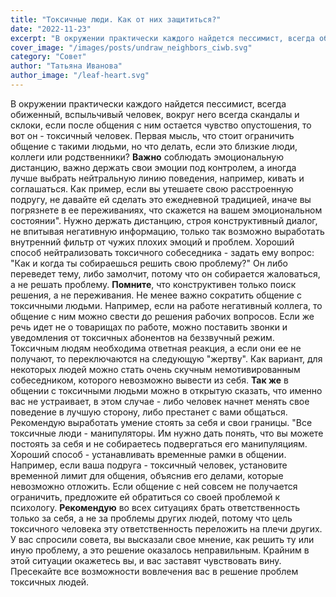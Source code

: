 ```yaml
---
title: "Токсичные люди. Как от них защититься?"
date: "2022-11-23"
excerpt: "В окружении практически каждого найдется пессимист, всегда обиженный, вспыльчивый человек, вокруг него всегда скандалы и склоки, если после общения с ним остается чувство опустошения, то вот он - токсичный человек."
cover_image: "/images/posts/undraw_neighbors_ciwb.svg"
category: "Совет"
author: "Татьяна Иванова"
author_image: "/leaf-heart.svg"
---
```


В окружении практически каждого найдется пессимист, всегда обиженный, вспыльчивый человек, вокруг него всегда скандалы и склоки, если после общения с ним остается чувство опустошения, то вот он - токсичный человек. Первая мысль, что стоит ограничить общение с такими людьми, но что делать, если это близкие люди, коллеги или родственники?
**Важно** соблюдать эмоциональную дистанцию, важно держать свои эмоции под контролем, а иногда лучше выбрать нейтральную линию поведения, например, кивать и соглашаться. Как пример, если вы утешаете свою расстроенную подругу, не давайте ей сделать это ежедневной традицией, иначе вы погрязнете в ее переживаниях, что скажется на вашем эмоциональном состоянии". Нужно держать дистанцию, строя конструктивный диалог, не впитывая негативную информацию, только так возможно выработать внутренний фильтр от чужих плохих эмоций и проблем. Хороший способ нейтрализовать токсичного собеседника - задать ему вопрос: "Как и когда ты собираешься решить свою проблему?" Он либо переведет тему, либо замолчит, потому что он собирается жаловаться, а не решать проблему.
**Помните**, что конструктивен только поиск решения, а не переживания. Не менее важно сократить общение с токсичными людьми. Например, если на работе негативный коллега, то общение с ним можно свести до решения рабочих вопросов. Если же речь идет не о товарищах по работе, можно поставить звонки и уведомления от токсичных абонентов на беззвучный режим.  Токсичным людям необходима ответная реакция, а если они ее не получают, то переключаются на следующую "жертву". Как вариант, для некоторых людей можно стать очень скучным немотивированным собеседником, которого невозможно вывести из себя.
**Так же** в общении с токсичными людьми можно в открытую сказать, что именно вас не устраивает, в этом случае - либо человек начнет менять свое поведение в лучшую сторону, либо престанет с вами общаться. Рекомендую выработать умение стоять за себя и свои границы. "Все токсичные люди - манипуляторы. Им нужно дать понять, что вы можете постоять за себя и не собираетесь подвергаться его манипуляциям. Хороший способ - устанавливать временные рамки в общении. Например, если ваша подруга - токсичный человек, установите временной лимит для общения, объяснив его делами, которые невозможно отложить. Если общение с ней совсем не получается ограничить, предложите ей обратиться со своей проблемой к психологу.
**Рекомендую** во всех ситуациях брать ответственность только за себя, а не за проблемы других людей, потому что цель токсичного человека эту ответственность переложить на плечи других. У вас спросили совета, вы высказали свое мнение, как решить ту или иную проблему, а это решение оказалось неправильным. Крайним в этой ситуации окажетесь вы, и вас заставят чувствовать вину. Пресекайте все возможности вовлечения вас в решение проблем токсичных людей.
